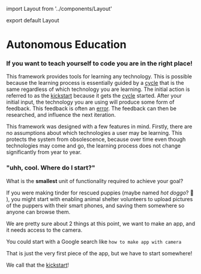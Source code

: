 import Layout from '../components/Layout'

export default Layout

# Autonomous Education

### If you want to teach yourself to code you are in the right place!

This framework provides tools for learning any technology. This is possible because the learning process is essentially guided by a [cycle](documents/cycle) that is the same regardless of which technology you are learning. The initial action is referred to as the [kickstart](documents/kickstart) because it gets the [cycle](documents/cycle) started. After your initial input, the technology you are using will produce some form of feedback. This feedback is often an [error](documents/errors). The feedback can then be researched, and influence the next iteration.

This framework was designed with a few features in mind. Firstly, there are no assumptions about which technologies a user may be learning. This protects the system from obsolescence, because over time even though technologies may come and go, the learning process does not change significantly from year to year.

### "uhh, cool. Where do I start?"

What is the **smallest** unit of functionality required to achieve your goal?

If you were making tinder for rescued puppies (maybe named _hot doggo_? :dog: ), you might start with enabling animal shelter volunteers to upload pictures of the puppers with their smart phones, and saving them somewhere so anyone can browse them.

We are pretty sure about 2 things at this point, we want to make an app, and it needs access to the camera.

You could start with a Google search like `how to make app with camera`

That is just the very first piece of the app, but we have to start somewhere!

We call that the [kickstart](documents/kickstart)!
